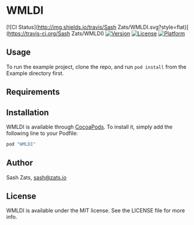 # WMLDI

[![CI Status](http://img.shields.io/travis/Sash Zats/WMLDI.svg?style=flat)](https://travis-ci.org/Sash Zats/WMLDI)
[![Version](https://img.shields.io/cocoapods/v/WMLDI.svg?style=flat)](http://cocoapods.org/pods/WMLDI)
[![License](https://img.shields.io/cocoapods/l/WMLDI.svg?style=flat)](http://cocoapods.org/pods/WMLDI)
[![Platform](https://img.shields.io/cocoapods/p/WMLDI.svg?style=flat)](http://cocoapods.org/pods/WMLDI)

## Usage

To run the example project, clone the repo, and run `pod install` from the Example directory first.

## Requirements

## Installation

WMLDI is available through [CocoaPods](http://cocoapods.org). To install
it, simply add the following line to your Podfile:

```ruby
pod "WMLDI"
```

## Author

Sash Zats, sash@zats.io

## License

WMLDI is available under the MIT license. See the LICENSE file for more info.
